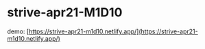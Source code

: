 # strive-apr21-M1D10

demo: [https://strive-apr21-m1d10.netlify.app/](https://strive-apr21-m1d10.netlify.app/)
